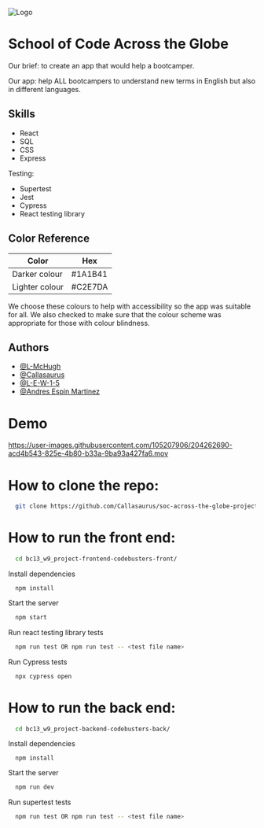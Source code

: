 

![Logo](https://i.postimg.cc/Dwp8SNVr/Who-are-you-gonna-call-1.jpg)

# School of Code Across the Globe

Our brief: to create an app that would help a bootcamper.

Our app: help ALL bootcampers to understand new terms in English but also in different languages.

## Skills

- React
- SQL
- CSS
- Express

Testing:
- Supertest
- Jest
- Cypress
- React testing library 


## Color Reference

| Color             | Hex                                                                |
| ----------------- | ------------------------------------------------------------------ |
| Darker colour | #1A1B41 |
| Lighter colour| #C2E7DA |

We choose these colours to help with accessibility so the app was suitable for all. We also checked to make sure that the colour scheme was appropriate for those with colour blindness. 


## Authors

- [@L-McHugh](https://github.com/L-McHugh)
- [@Callasaurus](https://github.com/Callasaurus)
- [@L-E-W-1-5](https://github.com/L-E-W-1-5)
- [@Andres Espin Martinez](https://github.com/andres3m)


# Demo

https://user-images.githubusercontent.com/105207906/204262690-acd4b543-825e-4b80-b33a-9ba93a427fa6.mov

# How to clone the repo:

```bash
  git clone https://github.com/Callasaurus/soc-across-the-globe-project.git
```

# How to run the front end:

```bash
  cd bc13_w9_project-frontend-codebusters-front/
```

Install dependencies

```react
  npm install
```

Start the server

```bash
  npm start
```

Run react testing library tests 


```bash
  npm run test OR npm run test -- <test file name>
```

Run Cypress tests

```bash
  npx cypress open
```

# How to run the back end:

```bash
  cd bc13_w9_project-backend-codebusters-back/
```

Install dependencies

```react
  npm install
```

Start the server

```bash
  npm run dev
```

Run supertest tests 

```bash
  npm run test OR npm run test -- <test file name>
```
